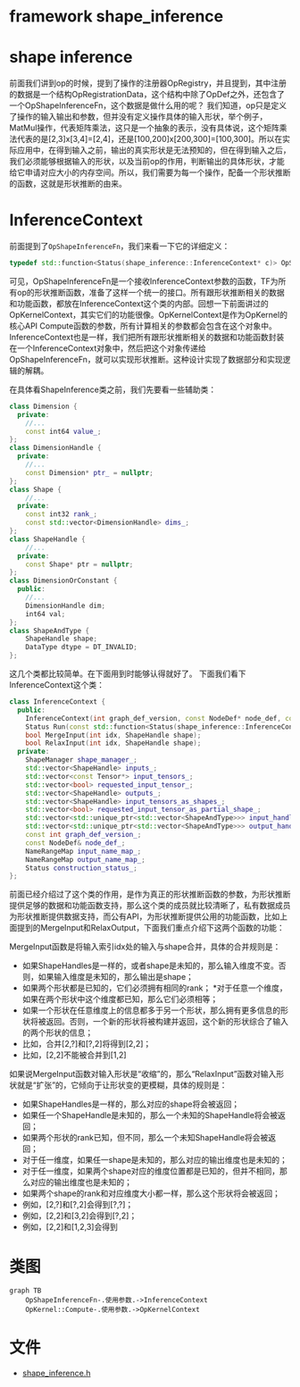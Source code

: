 framework shape_inference
===

# shape inference    

前面我们讲到op的时候，提到了操作的注册器OpRegistry，并且提到，其中注册的数据是一个结构OpRegistrationData，这个结构中除了OpDef之外，还包含了一个OpShapeInferenceFn，这个数据是做什么用的呢？
我们知道，op只是定义了操作的输入输出和参数，但并没有定义操作具体的输入形状，举个例子，MatMul操作，代表矩阵乘法，这只是一个抽象的表示，没有具体说，这个矩阵乘法代表的是[2,3]x[3,4]=[2,4]，还是[100,200]x[200,300]=[100,300]。所以在实际应用中，在得到输入之前，输出的真实形状是无法预知的，但在得到输入之后，我们必须能够根据输入的形状，以及当前op的作用，判断输出的具体形状，才能给它申请对应大小的内存空间。所以，我们需要为每一个操作，配备一个形状推断的函数，这就是形状推断的由来。

#  InferenceContext

前面提到了`OpShapeInferenceFn`，我们来看一下它的详细定义：
```c++
typedef std::function<Status(shape_inference::InferenceContext* c)> OpShapeInferenceFn;
```
可见，OpShapeInferenceFn是一个接收InferenceContext参数的函数，TF为所有op的形状推断函数，准备了这样一个统一的接口。所有跟形状推断相关的数据和功能函数，都放在InferenceContext这个类的内部。回想一下前面讲过的OpKernelContext，其实它们的功能很像。OpKernelContext是作为OpKernel的核心API Compute函数的参数，所有计算相关的参数都会包含在这个对象中。InferenceContext也是一样，我们把所有跟形状推断相关的数据和功能函数封装在一个InferenceContext对象中，然后把这个对象传递给OpShapeInferenceFn，就可以实现形状推断。这种设计实现了数据部分和实现逻辑的解耦。

在具体看ShapeInference类之前，我们先要看一些辅助类：
```c++
class Dimension {
  private:
    //...
    const int64 value_;
};
class DimensionHandle {
  private:
    //...
    const Dimension* ptr_ = nullptr;
};
class Shape {
    //...
  private:
    const int32 rank_;
    const std::vector<DimensionHandle> dims_;
};
class ShapeHandle {
    //...
  private:
    const Shape* ptr = nullptr;
};
class DimensionOrConstant {
  public:
    //...
    DimensionHandle dim;
    int64 val;
};
class ShapeAndType {
    ShapeHandle shape;
    DataType dtype = DT_INVALID;
};
```
这几个类都比较简单。在下面用到时能够认得就好了。
下面我们看下InferenceContext这个类：
```c++
class InferenceContext {
  public:
    InferenceContext(int graph_def_version, const NodeDef* node_def, const OpDef& op_def, const std::vector<ShapeHandle>& input_shapes, const std::vector<const Tensor*>& input_tensors, const std::vector<ShapeHandle>& input_tensors_as_shapes, std::vector<std::unique_ptr<std::vector<ShapeAndType>>> input_handle_shapes_and_types);//构造函数
    Status Run(const std::function<Status(shape_inference::InferenceContext* c)>& fn);//运行一个以this为参数的函数，没错，这里运行的就是OpShapeInferenceFn
    bool MergeInput(int idx, ShapeHandle shape);
    bool RelaxInput(int idx, ShapeHandle shape);
  private:
    ShapeManager shape_manager_;
    std::vector<ShapeHandle> inputs_;
    std::vector<const Tensor*> input_tensors_;
    std::vector<bool> requested_input_tensor_;
    std::vector<ShapeHandle> outputs_;
    std::vector<ShapeHandle> input_tensors_as_shapes_;
    std::vector<bool> requested_input_tensor_as_partial_shape_;
    std::vector<std::unique_ptr<std::vector<ShapeAndType>>> input_handle_shapes_and_types_;
    std::vector<std::unique_ptr<std::vector<ShapeAndType>>> output_handle_shapes_and_types_;
    const int graph_def_version_;
    const NodeDef& node_def_;
    NameRangeMap input_name_map_;
    NameRangeMap output_name_map_;
    Status construction_status_;
};
```
前面已经介绍过了这个类的作用，是作为真正的形状推断函数的参数，为形状推断提供足够的数据和功能函数支持，那么这个类的成员就比较清晰了，私有数据成员为形状推断提供数据支持，而公有API，为形状推断提供公用的功能函数，比如上面提到的MergeInput和RelaxOutput，下面我们重点介绍下这两个函数的功能：

MergeInput函数是将输入索引idx处的输入与shape合并，具体的合并规则是：

* 如果ShapeHandles是一样的，或者shape是未知的，那么输入维度不变。否则，如果输入维度是未知的，那么输出是shape；
* 如果两个形状都是已知的，它们必须拥有相同的rank；
*对于任意一个维度，如果在两个形状中这个维度都已知，那么它们必须相等；
* 如果一个形状在任意维度上的信息都多于另一个形状，那么拥有更多信息的形状将被返回。否则，一个新的形状将被构建并返回，这个新的形状综合了输入的两个形状的信息；
* 比如，合并[2,?]和[?,2]将得到[2,2]；
* 比如，[2,2]不能被合并到[1,2]

如果说MergeInput函数对输入形状是“收缩”的，那么“RelaxInput”函数对输入形状就是“扩张”的，它倾向于让形状变的更模糊，具体的规则是：

* 如果ShapeHandles是一样的，那么对应的shape将会被返回；
* 如果任一个ShapeHandle是未知的，那么一个未知的ShapeHandle将会被返回；
* 如果两个形状的rank已知，但不同，那么一个未知ShapeHandle将会被返回；
* 对于任一维度，如果任一shape是未知的，那么对应的输出维度也是未知的；
* 对于任一维度，如果两个shape对应的维度位置都是已知的，但并不相同，那么对应的输出维度也是未知的；
* 如果两个shape的rank和对应维度大小都一样，那么这个形状将会被返回；
* 例如，[2,?]和[?,2]会得到[?,?]；
* 例如，[2,2]和[3,2]会得到[?,2]；
* 例如，[2,2]和[1,2,3]会得到

# 类图

```mermaid
graph TB
    OpShapeInferenceFn-.使用参数.->InferenceContext
    OpKernel::Compute-.使用参数.->OpKernelContext
```

# 文件

* [shape_inference.h](../tensorflow/core/framework/shape_inference.h)